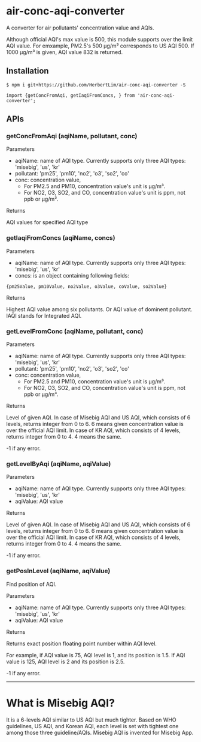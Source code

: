 # air-conc-aqi-converter
A converter for air pollutants' concentration value and AQIs.

Although official AQI's max value is 500, this module supports over the limit AQI value. For emxample, PM2.5's 500 µg/m³ corresponds to US AQI 500. If 1000 µg/m³ is given, AQI value 832 is returned. 

## Installation
```
$ npm i git+https://github.com/HerbertLim/air-conc-aqi-converter -S
```
```
import {getConcFromAqi, getIaqiFromConcs, } from 'air-conc-aqi-converter';
```

## APIs
### getConcFromAqi (aqiName, pollutant, conc)

Parameters
- aqiName: name of AQI type. Currently supports only three AQI types: 'misebig', 'us', 'kr'
- pollutant: 'pm25', 'pm10', 'no2', 'o3', 'so2', 'co'
- conc: concentration value, 
  - For PM2.5 and PM10, concentration value's unit is µg/m³.
  - For NO2, O3, SO2, and CO, concentration value's unit is ppm, not ppb or µg/m³.

Returns

AQI values for specified AQI type


### getIaqiFromConcs (aqiName, concs)

Parameters
- aqiName: name of AQI type. Currently supports only three AQI types: 'misebig', 'us', 'kr'
- concs: is an object containing following fields:

```
{pm25Value, pm10Value, no2Value, o3Value, coValue, so2Value}
```

Returns

Highest AQI value among six pollutants. Or AQI value of dominent pollutant. IAQI stands for Integrated AQI.

### getLevelFromConc (aqiName, pollutant, conc)

Parameters
- aqiName: name of AQI type. Currently supports only three AQI types: 'misebig', 'us', 'kr'
- pollutant: 'pm25', 'pm10', 'no2', 'o3', 'so2', 'co'
- conc: concentration value, 
  - For PM2.5 and PM10, concentration value's unit is µg/m³.
  - For NO2, O3, SO2, and CO, concentration value's unit is ppm, not ppb or µg/m³.

Returns

Level of given AQI. In case of Misebig AQI and US AQI, which consists of 6 levels, returns integer from 0 to 6. 6 means given concentration value is over the official AQI limit. In case of KR AQI, which consists of 4 levels, returns integer from 0 to 4. 4 means the same. 

-1 if any error.


### getLevelByAqi (aqiName, aqiValue) 

Parameters
- aqiName: name of AQI type. Currently supports only three AQI types: 'misebig', 'us', 'kr'
- aqiValue: AQI value

Returns

Level of given AQI. In case of Misebig AQI and US AQI, which consists of 6 levels, returns integer from 0 to 6. 6 means given concentration value is over the official AQI limit. In case of KR AQI, which consists of 4 levels, returns integer from 0 to 4. 4 means the same. 

-1 if any error.


### getPosInLevel (aqiName, aqiValue)

Find position of AQI.

Parameters
- aqiName: name of AQI type. Currently supports only three AQI types: 'misebig', 'us', 'kr'
- aqiValue: AQI value

Returns

Returns exact position floating point number within AQI level. 

For example, if AQI value is 75, AQI level is 1, and its position is 1.5. If AQI value is 125, AQI level is 2 and its position is 2.5.

-1 if any error.


---

# What is Misebig AQI?
It is a 6-levels AQI similar to US AQI but much tighter. Based on WHO guidelines, US AQI, and Korean AQI, each level is set with tightest one among those three guideline/AQIs. Misebig AQI is invented for Misebig App.

